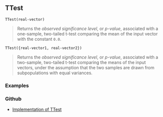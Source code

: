 ## TTest

```
TTest(real-vector)
```

> Returns the *observed significance level*, or *p-value*, associated with a one-sample, two-tailed t-test comparing the mean of the input vector with the constant <code>0.0</code>.

```
TTest({real-vector1, real-vector2})
```

> Returns the *observed significance level*, or *p-value*, associated with a two-sample, two-tailed t-test comparing the means of the input vectors, under the assumption that the two samples are drawn from subpopulations with equal variances.
 
### Examples




### Github

* [Implementation of TTest](https://github.com/axkr/symja_android_library/blob/master/symja_android_library/matheclipse-core/src/main/java/org/matheclipse/core/builtin/StatisticsFunctions.java#L6551) 

